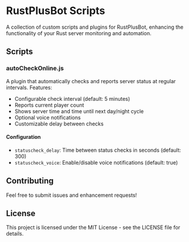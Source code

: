 # RustPlusBot Scripts

A collection of custom scripts and plugins for RustPlusBot, enhancing the functionality of your Rust server monitoring and automation.

## Scripts

### autoCheckOnline.js
A plugin that automatically checks and reports server status at regular intervals. Features:
- Configurable check interval (default: 5 minutes)
- Reports current player count
- Shows server time and time until next day/night cycle
- Optional voice notifications
- Customizable delay between checks

#### Configuration
- `statuscheck_delay`: Time between status checks in seconds (default: 300)
- `statuscheck_voice`: Enable/disable voice notifications (default: true)

## Contributing
Feel free to submit issues and enhancement requests!

## License
This project is licensed under the MIT License - see the LICENSE file for details. 
